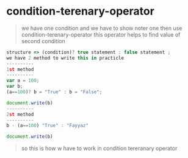 # condition-terenary-operator

> we have one condition and we have to show noter one then use condition-terenary-operator
this operator helps to find value of second condition
```javascript
structure => (condition)? true statement : false statement ;
we have 2 method to write this in practicle
----------
1st method
----------
var a = 100;
var b;
(a==100)? b = "True" : b = "False";

document.write(b)
----------
2st method
----------
b - (a==100) "True" : "Fayyaz"

document.write(b)
```
> so this is how w have to work in condition tereranary operator